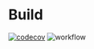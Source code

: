 # Build
[![codecov](https://codecov.io/gh/Pastor/wireguard_configurator/branch/main/graph/badge.svg?token=SXIwH6QKve)](https://codecov.io/gh/Pastor/wireguard_configurator)
![workflow](https://github.com/Pastor/wireguard_configurator/.github/workflows/rust.yml/badge.svg)
